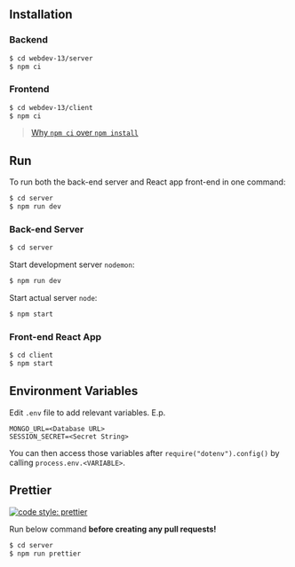## Installation

### Backend

```bash
$ cd webdev-13/server
$ npm ci
```

### Frontend

```bash
$ cd webdev-13/client
$ npm ci
```

> [Why `npm ci` over `npm install`](https://stackoverflow.com/questions/48524417/should-the-package-lock-json-file-be-added-to-gitignore)

## Run

To run both the back-end server and React app front-end in one command:

```bash
$ cd server
$ npm run dev
```

### Back-end Server

```bash
$ cd server
```

Start development server `nodemon`:

```bash
$ npm run dev
```

Start actual server `node`:

```bash
$ npm start
```

### Front-end React App

```bash
$ cd client
$ npm start
```

## Environment Variables

Edit `.env` file to add relevant variables.
E.p.

```
MONGO_URL=<Database URL>
SESSION_SECRET=<Secret String>
```

You can then access those variables after `require("dotenv").config()` by calling `process.env.<VARIABLE>`.

## Prettier

[![code style: prettier](https://img.shields.io/badge/code_style-prettier-ff69b4.svg?style=flat-square)](https://github.com/prettier/prettier)

Run below command **before creating any pull requests!**

```bash
$ cd server
$ npm run prettier
```
